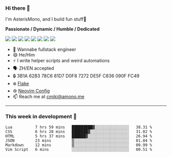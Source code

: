 ### Hi there 👋

I'm AsterisMono, and I build fun stuff🤣

**Passionate / Dynamic / Humble / Dedicated**

![](https://img.shields.io/badge/NeoVim-%2357A143.svg?&style=for-the-badge&logo=neovim&logoColor=white)
![](https://img.shields.io/badge/TypeScript-007ACC?style=for-the-badge&logo=typescript&logoColor=white)
![](https://img.shields.io/badge/React-20232A?style=for-the-badge&logo=react&logoColor=61DAFB)
![](https://img.shields.io/badge/Node.js-339933?style=for-the-badge&logo=nodedotjs&logoColor=white)
![](https://img.shields.io/badge/Python-FFD43B?style=for-the-badge&logo=python&logoColor=blue)
![](https://img.shields.io/badge/Fedora-294172?style=for-the-badge&logo=fedora&logoColor=white)
![](https://img.shields.io/badge/NixOS-5277C3?style=for-the-badge&logo=nixos&logoColor=white)
![](https://img.shields.io/badge/matrix-000000?style=for-the-badge&logo=Matrix&logoColor=white)

- 🌱 Wannabe fullstack engineer
- 😄 He/Him
- ⚡ I write helper scripts and weird automations
- 🗣️ ZH/EN accepted
- 🔒 3B1A 62B3 78C6 81D7 D0F8 7272 DE5F C836 090F FC49
- ❄️ [Flake](https://github.com/AsterisMono/flake)
- ⚙️ [Neovim Config](https://github.com/AsterisMono/nvim-config)
- 📫 Reach me at cmiki@amono.me

------

### This week in development 🚀

<!--START_SECTION:waka-->

```text
Lua          7 hrs 59 mins   █████████▓░░░░░░░░░░░░░░░   38.31 %
CSS          6 hrs 28 mins   ███████▓░░░░░░░░░░░░░░░░░   31.02 %
HTML         5 hrs 37 mins   ██████▓░░░░░░░░░░░░░░░░░░   26.94 %
JSON         23 mins         ▒░░░░░░░░░░░░░░░░░░░░░░░░   01.84 %
Markdown     12 mins         ▒░░░░░░░░░░░░░░░░░░░░░░░░   00.99 %
Vim Script   6 mins          ░░░░░░░░░░░░░░░░░░░░░░░░░   00.51 %
```

<!--END_SECTION:waka-->
